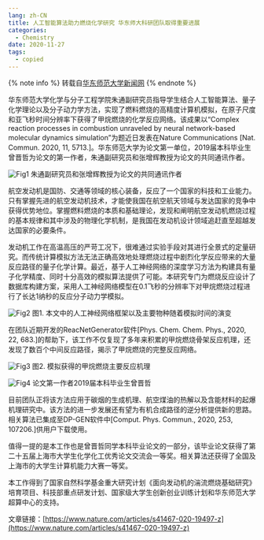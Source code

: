```yaml
---
lang: zh-CN
title: 人工智能算法助力燃烧化学研究 华东师大科研团队取得重要进展
categories:
  - Chemistry
date: 2020-11-27
tags:
  - copied
---
```

{% note info %}
转载自[华东师范大学新闻网](https://news.ecnu.edu.cn/ff/5e/c1837a261982/page.htm)
{% endnote %}

华东师范大学化学与分子工程学院朱通副研究员指导学生结合人工智能算法、量子化学理论以及分子动力学方法，实现了燃料燃烧的高精度计算机模拟，在原子尺度和亚飞秒时间分辨率下获得了甲烷燃烧的化学反应网络。该成果以“Complex reaction processes in combustion unraveled by neural network-based molecular dynamics simulation”为题近日发表在Nature Communications [Nat. Commun. 2020, 11, 5713.]。华东师范大学为论文第一单位，2019届本科毕业生曾晋哲为论文的第一作者，朱通副研究员和张增辉教授为论文的共同通讯作者。
<!--more-->

![Fig1](https://news.ecnu.edu.cn/_upload/article/images/89/34/c6ca3eb747e5af1179dd21f265e4/6edd890b-0968-4c92-bcc7-16fbb5ca0811.jpg)
朱通副研究员和张增辉教授为论文的共同通讯作者

航空发动机是国防、交通等领域的核心装备，反应了一个国家的科技和工业能力。只有掌握先进的航空发动机技术，才能使我国在航空航天领域与发达国家的竞争中获得优势地位。掌握燃料燃烧的本质和基础理论，发现和阐明航空发动机燃烧过程的基本规律和其中涉及的物理化学机制，是我国在发动机设计领域追赶直至超越发达国家的必要条件。

发动机工作在高温高压的严苛工况下，很难通过实验手段对其进行全景式的定量研究。而传统计算模拟方法无法正确高效地处理燃烧过程中剧烈化学反应带来的大量反应路径的量子化学计算。最近，基于人工神经网络的深度学习方法为构建具有量子化学精度、同时十分高效的模拟算法提供了可能。本研究专门为燃烧反应设计了数据库构建方案，采用人工神经网络模型在0.1飞秒的分辨率下对甲烷燃烧过程进行了长达1纳秒的反应分子动力学模拟。

![Fig2](https://news.ecnu.edu.cn/_upload/article/images/89/34/c6ca3eb747e5af1179dd21f265e4/4f81f75d-b789-408d-9ee8-28f0ff834e30.png)
图1. 本文中的人工神经网络框架以及主要物种随着模拟时间的演变

在团队近期开发的ReacNetGenerator软件[Phys. Chem. Chem. Phys., 2020, 22, 683.]的帮助下，该工作不仅复现了多年来积累的甲烷燃烧骨架反应机理，还发现了数百个中间反应路径，揭示了甲烷燃烧的完整反应网络。

![Fig3](https://news.ecnu.edu.cn/_upload/article/images/89/34/c6ca3eb747e5af1179dd21f265e4/ee74ecc3-f49c-4df2-9e96-9cfe984e351c.png)
图2. 模拟获得的甲烷燃烧主要反应机理

![Fig4](https://news.ecnu.edu.cn/_upload/article/images/89/34/c6ca3eb747e5af1179dd21f265e4/98669519-dc2b-4e62-b4a2-3d60e3740cdb.jpg)
论文第一作者2019届本科毕业生曾晋哲

目前团队正将该方法应用于碳烟的生成机理、航空煤油的热解以及含能材料的起爆机理研究中。该方法的进一步发展还有望为有机合成路径的逆分析提供新的思路。相关算法已集成至DP-GEN软件中[Comput. Phys. Commun., 2020, 253, 107206.]供用户下载使用。

值得一提的是本工作也是曾晋哲同学本科毕业论文的一部分，该毕业论文获得了第二十五届上海市大学生化学化工优秀论文交流会一等奖。相关算法还获得了全国及上海市的大学生计算机能力大赛一等奖。

本工作得到了国家自然科学基金重大研究计划《面向发动机的湍流燃烧基础研究》培育项目、科技部重点研发计划、国家级大学生创新创业训练计划和华东师范大学超算中心的支持。

文章链接：[https://www.nature.com/articles/s41467-020-19497-z](https://www.nature.com/articles/s41467-020-19497-z)
